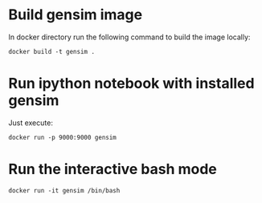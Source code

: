 # Build gensim image

In docker directory run the following command to build the image locally:

```
docker build -t gensim .
```

# Run ipython notebook with installed gensim

Just execute:

```
docker run -p 9000:9000 gensim
```

# Run the interactive bash mode

```
docker run -it gensim /bin/bash
```